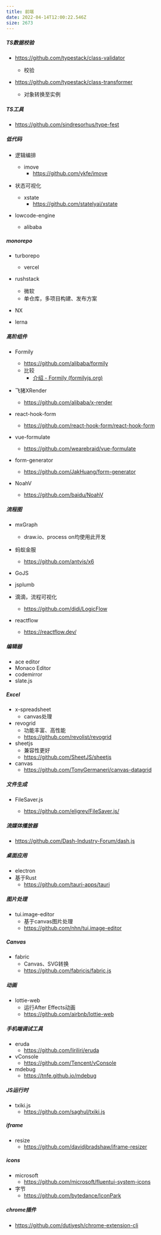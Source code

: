 ```yaml
---
title: 前端
date: 2022-04-14T12:00:22.546Z
size: 2673
---
```

##### TS数据校验

- https://github.com/typestack/class-validator
  - 校验

- https://github.com/typestack/class-transformer
  - 对象转换至实例



##### TS工具

- https://github.com/sindresorhus/type-fest



##### 低代码

- 逻辑编排
  - imove
    - https://github.com/ykfe/imove
- 状态可视化
  - xstate
    - https://github.com/statelyai/xstate

- lowcode-engine
  - alibaba




##### monorepo

- turborepo
  - vercel
  
- rushstack
  - 微软
  - 单仓库，多项目构建、发布方案
- NX
- lerna



##### 高阶组件

- Formily
  - https://github.com/alibaba/formily
  - 比较
    - [介绍 - Formily (formilyjs.org)](https://v2.formilyjs.org/zh-CN/guide#竞品对比)
- 飞猪XRender
  - https://github.com/alibaba/x-render
- react-hook-form
  - https://github.com/react-hook-form/react-hook-form
- vue-formulate
  - https://github.com/wearebraid/vue-formulate
- form-generator
  - https://github.com/JakHuang/form-generator

- NoahV
  - https://github.com/baidu/NoahV




##### 流程图

- mxGraph
  - draw.io、process on均使用此开发
- 蚂蚁金服
  - https://github.com/antvis/x6

- GoJS
- jsplumb
- 滴滴，流程可视化
  - https://github.com/didi/LogicFlow
- reactflow
  - https://reactflow.dev/



##### 编辑器

- ace editor
- Monaco Editor
- codemirror
- slate.js



##### Excel

- x-spreadsheet
  - canvas处理
- revogrid
  - 功能丰富、高性能
  - https://github.com/revolist/revogrid
- sheetjs
  - 兼容性更好
  - https://github.com/SheetJS/sheetjs
- canvas
  - https://github.com/TonyGermaneri/canvas-datagrid



##### 文件生成

- FileSaver.js

  - https://github.com/eligrey/FileSaver.js/

  

##### 流媒体播放器

- https://github.com/Dash-Industry-Forum/dash.js



##### 桌面应用

- electron
- 基于Rust
  - https://github.com/tauri-apps/tauri



##### 图片处理

- tui.image-editor
  - 基于canvas图片处理
  - https://github.com/nhn/tui.image-editor



##### Canvas

- fabric
  - Canvas、SVG转换
  - https://github.com/fabricjs/fabric.js



##### 动画

- lottie-web
  - 运行After Effects动画
  - https://github.com/airbnb/lottie-web



##### 手机端调试工具

- eruda
  - https://github.com/liriliri/eruda
- vConsole
  - https://github.com/Tencent/vConsole
- mdebug
  - https://tnfe.github.io/mdebug



##### JS运行时

- txiki.js
  - https://github.com/saghul/txiki.js



##### iframe

- resize
  - https://github.com/davidjbradshaw/iframe-resizer



##### icons

- microsoft
  - https://github.com/microsoft/fluentui-system-icons
- 字节
  - https://github.com/bytedance/IconPark



##### chrome插件

- https://github.com/dutiyesh/chrome-extension-cli
